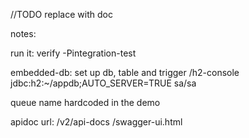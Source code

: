 //TODO replace with doc

notes:

run it:
verify -Pintegration-test

embedded-db: set up db, table and trigger
/h2-console
jdbc:h2:~/appdb;AUTO_SERVER=TRUE
sa/sa

queue name hardcoded in the demo


apidoc url:
/v2/api-docs
/swagger-ui.html